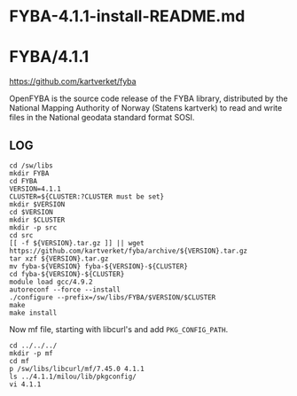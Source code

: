 # FYBA-4.1.1-install-README.md

FYBA/4.1.1
==========

<https://github.com/kartverket/fyba>

OpenFYBA is the source code release of the FYBA library, distributed by the 
National Mapping Authority of Norway (Statens kartverk) to read and write 
files in the National geodata standard format SOSI.

LOG
---

    cd /sw/libs
    mkdir FYBA
    cd FYBA
    VERSION=4.1.1
    CLUSTER=${CLUSTER:?CLUSTER must be set}
    mkdir $VERSION
    cd $VERSION
    mkdir $CLUSTER
    mkdir -p src
    cd src
    [[ -f ${VERSION}.tar.gz ]] || wget https://github.com/kartverket/fyba/archive/${VERSION}.tar.gz
    tar xzf ${VERSION}.tar.gz
    mv fyba-${VERSION} fyba-${VERSION}-${CLUSTER}
    cd fyba-${VERSION}-${CLUSTER}
    module load gcc/4.9.2
    autoreconf --force --install
    ./configure --prefix=/sw/libs/FYBA/$VERSION/$CLUSTER
    make
    make install

Now mf file, starting with libcurl's and add `PKG_CONFIG_PATH`.

    cd ../../../
    mkdir -p mf
    cd mf
    p /sw/libs/libcurl/mf/7.45.0 4.1.1
    ls ../4.1.1/milou/lib/pkgconfig/
    vi 4.1.1 

